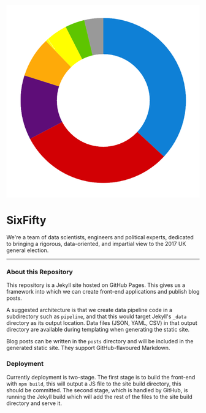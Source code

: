 ![SixFifty](images/logo-transparent.png)

# SixFifty

We're a team of data scientists, engineers and political experts, dedicated to bringing a rigorous, data-oriented, and impartial view to the 2017 UK general election.

- - -

### About this Repository

This repository is a Jekyll site hosted on GitHub Pages. This gives us a framework into which we can create front-end applications and publish blog posts.

A suggested architecture is that we create data pipeline code in a subdirectory such as `pipeline`, and that this would target Jekyll's `_data` directory as its output location. Data files (JSON, YAML, CSV) in that output directory are available during templating when generating the static site.

Blog posts can be written in the `posts` directory and will be included in the generated static site. They support GitHub-flavoured Markdown.

### Deployment

Currently deployment is two-stage. The first stage is to build the front-end with `npm build`, this will output a JS file to the site build directory, this should be committed. The second stage, which is handled by GitHub, is running the Jekyll build which will add the rest of the files to the site build directory and serve it.
